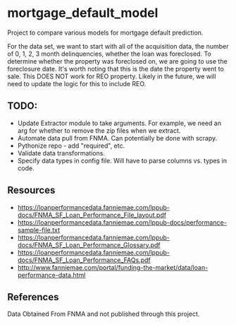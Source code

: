 # mortgage_default_model
Project to compare various models for mortgage default prediction.

For the data set, we want to start with all of the acquisition data, the 
number of 0, 1, 2, 3 month delinquencies, whether the loan was foreclosed. 
To determine whether the property was foreclosed on, we are going to use the
foreclosure date. It's worth noting that this is the date the property went to
sale. This DOES NOT work for REO property. Likely in the future, we will need
to update the logic for this to include REO. 

## TODO:
* Update Extractor module to take arguments. For example, we need an arg for
whether to remove the zip files when we extract. 
* Automate data pull from FNMA. Can potentially be done with scrapy. 
* Pythonize repo - add "required", etc.
* Validate data transformations.
* Specify data types in config file. Will have to parse columns vs. types
in code.

## Resources
* https://loanperformancedata.fanniemae.com/lppub-docs/FNMA_SF_Loan_Performance_File_layout.pdf
* https://loanperformancedata.fanniemae.com/lppub-docs/performance-sample-file.txt
* https://loanperformancedata.fanniemae.com/lppub-docs/FNMA_SF_Loan_Performance_Glossary.pdf
* https://loanperformancedata.fanniemae.com/lppub-docs/FNMA_SF_Loan_Performance_FAQs.pdf
* http://www.fanniemae.com/portal/funding-the-market/data/loan-performance-data.html

## References
Data Obtained From FNMA and not published through this project.
